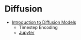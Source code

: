 # Diffusion
* [Introduction to Diffusion Models](https://openreview.net/pdf/89ca94bec179fadef05a9266a4ee6586494267cf.pdf)
  - Timestep Encoding
  - [Jupyter](https://github.com/kakou34/diffusion_models/blob/master/Diffusion_tutorial_e_health.ipynb)

